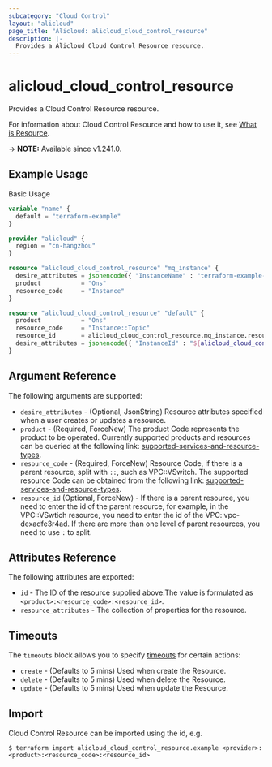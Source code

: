 ```yaml
---
subcategory: "Cloud Control"
layout: "alicloud"
page_title: "Alicloud: alicloud_cloud_control_resource"
description: |-
  Provides a Alicloud Cloud Control Resource resource.
---
```


# alicloud_cloud_control_resource

Provides a Cloud Control Resource resource.



For information about Cloud Control Resource and how to use it, see [What is Resource](https://www.alibabacloud.com/help/en/).

-> **NOTE:** Available since v1.241.0.

## Example Usage

Basic Usage

```terraform
variable "name" {
  default = "terraform-example"
}

provider "alicloud" {
  region = "cn-hangzhou"
}

resource "alicloud_cloud_control_resource" "mq_instance" {
  desire_attributes = jsonencode({ "InstanceName" : "terraform-example-ons-instance" })
  product           = "Ons"
  resource_code     = "Instance"
}

resource "alicloud_cloud_control_resource" "default" {
  product           = "Ons"
  resource_code     = "Instance::Topic"
  resource_id       = alicloud_cloud_control_resource.mq_instance.resource_id
  desire_attributes = jsonencode({ "InstanceId" : "${alicloud_cloud_control_resource.mq_instance.resource_id}", "TopicName" : "terraform-example-ons-topic", "MessageType" : "1" })
}
```

## Argument Reference

The following arguments are supported:
* `desire_attributes` - (Optional, JsonString) Resource attributes specified when a user creates or updates a resource.
* `product` - (Required, ForceNew) The product Code represents the product to be operated. Currently supported products and resources can be queried at the following link: [supported-services-and-resource-types](https://help.aliyun.com/zh/cloud-control-api/product-overview/supported-services-and-resource-types).
* `resource_code` - (Required, ForceNew) Resource Code, if there is a parent resource, split with `::`, such as VPC::VSwitch. The supported resource Code can be obtained from the following link: [supported-services-and-resource-types](https://help.aliyun.com/zh/cloud-control-api/product-overview/supported-services-and-resource-types).
* `resource_id` (Optional, ForceNew) - If there is a parent resource, you need to enter the id of the parent resource, for example, in the VPC::VSwtich resource, you need to enter the id of the VPC: vpc-dexadfe3r4ad. If there are more than one level of parent resources, you need to use `:` to split.

## Attributes Reference

The following attributes are exported:
* `id` - The ID of the resource supplied above.The value is formulated as `<product>:<resource_code>:<resource_id>`.
* `resource_attributes` - The collection of properties for the resource.

## Timeouts

The `timeouts` block allows you to specify [timeouts](https://www.terraform.io/docs/configuration-0-11/resources.html#timeouts) for certain actions:
* `create` - (Defaults to 5 mins) Used when create the Resource.
* `delete` - (Defaults to 5 mins) Used when delete the Resource.
* `update` - (Defaults to 5 mins) Used when update the Resource.

## Import

Cloud Control Resource can be imported using the id, e.g.

```shell
$ terraform import alicloud_cloud_control_resource.example <provider>:<product>:<resource_code>:<resource_id>
```